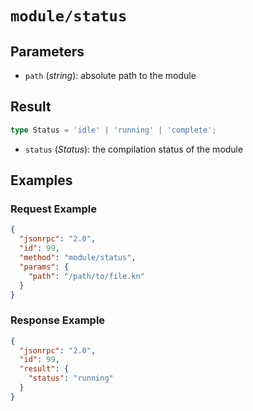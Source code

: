 # `module/status`

## Parameters

- `path` (*string*): absolute path to the module

## Result

```ts
type Status = 'idle' | 'running' | 'complete';
```

- `status` (*Status*): the compilation status of the module

## Examples

### Request Example

```json
{
  "jsonrpc": "2.0",
  "id": 99,
  "method": "module/status",
  "params": {
    "path": "/path/to/file.kn"
  }
}
```

### Response Example

```json
{
  "jsonrpc": "2.0",
  "id": 99,
  "result": {
    "status": "running"
  }
}
```
